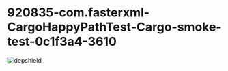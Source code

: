 # 920835-com.fasterxml-CargoHappyPathTest-Cargo-smoke-test-0c1f3a4-3610

![depshield](https://dev1.dev.depshield.sonatype.org/badges/depshield-testing/920835-com.fasterxml-CargoHappyPathTest-Cargo-smoke-test-0c1f3a4-3610/depshield.svg)